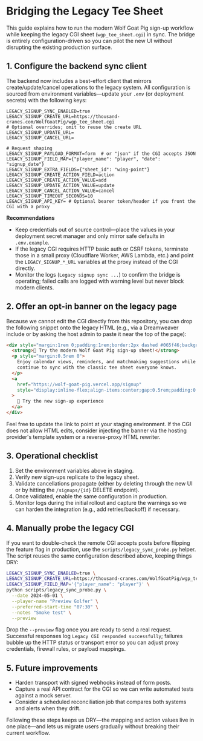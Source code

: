 # Bridging the Legacy Tee Sheet

This guide explains how to run the modern Wolf Goat Pig sign-up workflow while
keeping the legacy CGI sheet (`wgp_tee_sheet.cgi`) in sync. The bridge is
entirely configuration-driven so you can pilot the new UI without disrupting the
existing production surface.

## 1. Configure the backend sync client

The backend now includes a best-effort client that mirrors create/update/cancel
operations to the legacy system. All configuration is sourced from environment
variables—update your `.env` (or deployment secrets) with the following keys:

```env
LEGACY_SIGNUP_SYNC_ENABLED=true
LEGACY_SIGNUP_CREATE_URL=https://thousand-cranes.com/WolfGoatPig/wgp_tee_sheet.cgi
# Optional overrides; omit to reuse the create URL
LEGACY_SIGNUP_UPDATE_URL=
LEGACY_SIGNUP_CANCEL_URL=

# Request shaping
LEGACY_SIGNUP_PAYLOAD_FORMAT=form  # or "json" if the CGI accepts JSON
LEGACY_SIGNUP_FIELD_MAP={"player_name": "player", "date": "signup_date"}
LEGACY_SIGNUP_EXTRA_FIELDS={"sheet_id": "wing-point"}
LEGACY_SIGNUP_CREATE_ACTION_FIELD=action
LEGACY_SIGNUP_CREATE_ACTION_VALUE=add
LEGACY_SIGNUP_UPDATE_ACTION_VALUE=update
LEGACY_SIGNUP_CANCEL_ACTION_VALUE=cancel
LEGACY_SIGNUP_TIMEOUT_SECONDS=10
LEGACY_SIGNUP_API_KEY= # Optional bearer token/header if you front the CGI with a proxy
```

**Recommendations**

- Keep credentials out of source control—place the values in your deployment
  secret manager and only mirror safe defaults in `.env.example`.
- If the legacy CGI requires HTTP basic auth or CSRF tokens, terminate those
  in a small proxy (Cloudflare Worker, AWS Lambda, etc.) and point the
  `LEGACY_SIGNUP_*_URL` variables at the proxy instead of the CGI directly.
- Monitor the logs (`Legacy signup sync ...`) to confirm the bridge is
  operating; failed calls are logged with warning level but never block modern
  clients.

## 2. Offer an opt-in banner on the legacy page

Because we cannot edit the CGI directly from this repository, you can drop the
following snippet onto the legacy HTML (e.g., via a Dreamweaver include or by
asking the host admin to paste it near the top of the page):

```html
<div style="margin:1rem 0;padding:1rem;border:2px dashed #065f46;background:#ecfdf5">
  <strong>🐺 Try the modern Wolf Goat Pig sign-up sheet!</strong>
  <p style="margin:0.5rem 0">
    Enjoy calendar views, reminders, and matchmaking suggestions while we
    continue to sync with the classic tee sheet everyone knows.
  </p>
  <a
    href="https://wolf-goat-pig.vercel.app/signup"
    style="display:inline-flex;align-items:center;gap:0.5rem;padding:0.6rem 1.2rem;background:#047857;color:#fff;font-weight:600;border-radius:0.5rem;text-decoration:none"
  >
    🚀 Try the new sign-up experience
  </a>
</div>
```

Feel free to update the link to point at your staging environment. If the CGI
does not allow HTML edits, consider injecting the banner via the hosting
provider's template system or a reverse-proxy HTML rewriter.

## 3. Operational checklist

1. Set the environment variables above in staging.
2. Verify new sign-ups replicate to the legacy sheet.
3. Validate cancellations propagate (either by deleting through the new UI or
   by hitting the `/signups/{id}` DELETE endpoint).
4. Once validated, enable the same configuration in production.
5. Monitor logs during the initial rollout and capture the warnings so we can
   harden the integration (e.g., add retries/backoff) if necessary.

## 4. Manually probe the legacy CGI

If you want to double-check the remote CGI accepts posts before flipping the
feature flag in production, use the `scripts/legacy_sync_probe.py` helper. The
script reuses the same configuration described above, keeping things DRY:

```bash
LEGACY_SIGNUP_SYNC_ENABLED=true \
LEGACY_SIGNUP_CREATE_URL=https://thousand-cranes.com/WolfGoatPig/wgp_tee_sheet.cgi \
LEGACY_SIGNUP_FIELD_MAP='{"player_name": "player"}' \
python scripts/legacy_sync_probe.py \
  --date 2024-05-01 \
  --player-name "Preview Golfer" \
  --preferred-start-time "07:30" \
  --notes "Smoke test" \
  --preview
```

Drop the `--preview` flag once you are ready to send a real request. Successful
responses log `Legacy CGI responded successfully`; failures bubble up the HTTP
status or transport error so you can adjust proxy credentials, firewall rules,
or payload mappings.

## 5. Future improvements

- Harden transport with signed webhooks instead of form posts.
- Capture a real API contract for the CGI so we can write automated tests
  against a mock server.
- Consider a scheduled reconciliation job that compares both systems and alerts
  when they drift.

Following these steps keeps us DRY—the mapping and action values live in one
place—and lets us migrate users gradually without breaking their current
workflow.
